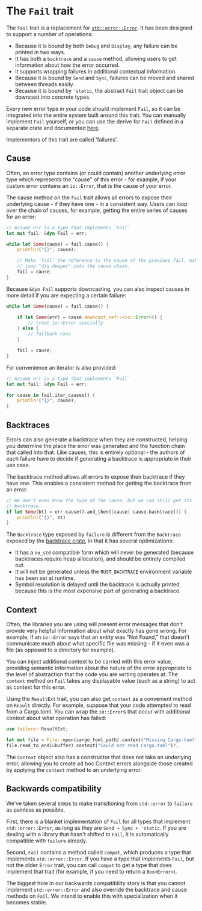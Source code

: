 # The `Fail` trait

The `Fail` trait is a replacement for [`std::error::Error`][stderror]. It has
been designed to support a number of operations:

- Because it is bound by both `Debug` and `Display`, any failure can be
  printed in two ways.
- It has both a `backtrace` and a `cause` method, allowing users to get
  information about how the error occurred.
- It supports wrapping failures in additional contextual information.
- Because it is bound by `Send` and `Sync`, failures can be moved and shared
  between threads easily.
- Because it is bound by `'static`, the abstract `Fail` trait object can be
  downcast into concrete types.

Every new error type in your code should implement `Fail`, so it can be
integrated into the entire system built around this trait. You can manually
implement `Fail` yourself, or you can use the derive for `Fail` defined
in a separate crate and documented [here][derive-docs].

Implementors of this trait are called 'failures'.

## Cause

Often, an error type contains (or could contain) another underlying error type
which represents the "cause" of this error - for example, if your custom error
contains an `io::Error`, that is the cause of your error.

The cause method on the `Fail` trait allows all errors to expose their underlying
cause - if they have one - in a consistent way. Users can loop over the chain
of causes, for example, getting the entire series of causes for an error:

```rust
// Assume err is a type that implements `Fail`
let mut fail: &dyn Fail = err;

while let Some(cause) = fail.cause() {
    println!("{}", cause);

    // Make `fail` the reference to the cause of the previous fail, making the
    // loop "dig deeper" into the cause chain.
    fail = cause;
}
```

Because `&dyn Fail` supports downcasting, you can also inspect causes in more
detail if you are expecting a certain failure:

```rust
while let Some(cause) = fail.cause() {

    if let Some(err) = cause.downcast_ref::<io::Error>() {
        // treat io::Error specially
    } else {
        // fallback case
    }

    fail = cause;
}
```

For convenience an iterator is also provided:

```rust
// Assume err is a type that implements `Fail`
let mut fail: &dyn Fail = err;

for cause in fail.iter_causes() {
    println!("{}", cause);
}
```

## Backtraces

Errors can also generate a backtrace when they are constructed, helping you
determine the place the error was generated and the function chain that called into
that. Like causes, this is entirely optional - the authors of each failure
have to decide if generating a backtrace is appropriate in their use case.

The backtrace method allows all errors to expose their backtrace if they have
one. This enables a consistent method for getting the backtrace from an error:

```rust
// We don't even know the type of the cause, but we can still get its
// backtrace.
if let Some(bt) = err.cause().and_then(|cause| cause.backtrace()) {
    println!("{}", bt)
}
```

The `Backtrace` type exposed by `failure` is different from the `Backtrace` exposed
by the [backtrace crate][backtrace-crate], in that it has several optimizations:

- It has a `no_std` compatible form which will never be generated (because
  backtraces require heap allocation), and should be entirely compiled out.
- It will not be generated unless the `RUST_BACKTRACE` environment variable has
  been set at runtime.
- Symbol resolution is delayed until the backtrace is actually printed, because
  this is the most expensive part of generating a backtrace.

## Context

Often, the libraries you are using will present error messages that don't
provide very helpful information about what exactly has gone wrong. For
example, if an `io::Error` says that an entity was "Not Found," that doesn't
communicate much about what specific file was missing - if it even was a file
(as opposed to a directory for example).

You can inject additional context to be carried with this error value,
providing semantic information about the nature of the error appropriate to the
level of abstraction that the code you are writing operates at. The `context`
method on `Fail` takes any displayable value (such as a string) to act as
context for this error.

Using the `ResultExt` trait, you can also get `context` as a convenient method on
`Result` directly. For example, suppose that your code attempted to read from a
Cargo.toml. You can wrap the `io::Error`s that occur with additional context
about what operation has failed:

```rust
use failure::ResultExt;

let mut file = File::open(cargo_toml_path).context("Missing Cargo.toml")?;
file.read_to_end(&buffer).context("Could not read Cargo.toml")?;
```

The `Context` object also has a constructor that does not take an underlying
error, allowing you to create ad hoc Context errors alongside those created by
applying the `context` method to an underlying error.

## Backwards compatibility

We've taken several steps to make transitioning from `std::error` to `failure` as
painless as possible.

First, there is a blanket implementation of `Fail` for all types that implement
`std::error::Error`, as long as they are `Send + Sync + 'static`. If you are
dealing with a library that hasn't shifted to `Fail`, it is automatically
compatible with `failure` already.

Second, `Fail` contains a method called `compat`, which produces a type that
implements `std::error::Error`. If you have a type that implements `Fail`, but
not the older `Error` trait, you can call `compat` to get a type that does
implement that trait (for example, if you need to return a `Box<Error>`).

The biggest hole in our backwards compatibility story is that you cannot
implement `std::error::Error` and also override the backtrace and cause methods
on `Fail`. We intend to enable this with specialization when it becomes stable.

[derive-docs]: ./derive-fail.html
[stderror]: https://doc.rust-lang.org/std/error/trait.Error.html
[backtrace-crate]: http://alexcrichton.com/backtrace-rs
